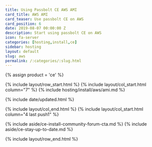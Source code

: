 ```yaml
---
title: Using Passbolt CE AWS AMI
card_title: AWS AMI
card_teaser: Use passbolt CE on AWS
card_position: 6
date: 2019-08-07 00:00:00 Z
description: Start using passbolt CE on AWS
icon: fa-server
categories: [hosting,install,ce]
sidebar: hosting
layout: default
slug: aws
permalink: /:categories/:slug.html
---
```


{% assign product = 'ce' %}

{% include layout/row_start.html %}
{% include layout/col_start.html column="7" %}
{% include hosting/install/aws/ami.md %}

{% include date/updated.html %}

{% include layout/col_end.html %}
{% include layout/col_start.html column="4 last push1" %}

{% include aside/ce-install-community-forum-cta.md %}
{% include aside/ce-stay-up-to-date.md %}

{% include layout/row_end.html %}
